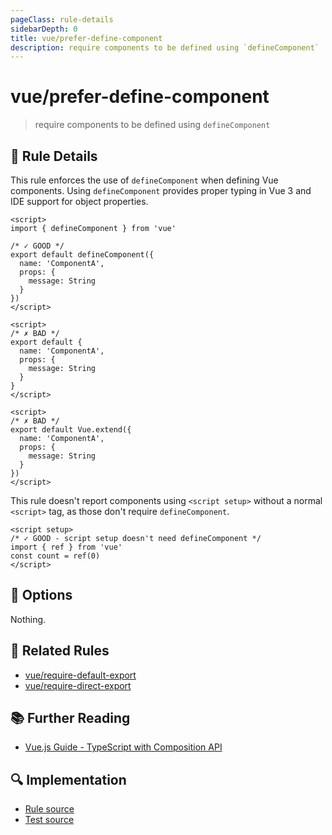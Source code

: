 ```yaml
---
pageClass: rule-details
sidebarDepth: 0
title: vue/prefer-define-component
description: require components to be defined using `defineComponent`
---
```


# vue/prefer-define-component

> require components to be defined using `defineComponent`

## :book: Rule Details

This rule enforces the use of `defineComponent` when defining Vue components. Using `defineComponent` provides proper typing in Vue 3 and IDE support for object properties.

<eslint-code-block :rules="{'vue/prefer-define-component': ['error']}">

```vue
<script>
import { defineComponent } from 'vue'

/* ✓ GOOD */
export default defineComponent({
  name: 'ComponentA',
  props: {
    message: String
  }
})
</script>
```

</eslint-code-block>

<eslint-code-block :rules="{'vue/prefer-define-component': ['error']}">

```vue
<script>
/* ✗ BAD */
export default {
  name: 'ComponentA',
  props: {
    message: String
  }
}
</script>
```

</eslint-code-block>

<eslint-code-block :rules="{'vue/prefer-define-component': ['error']}">

```vue
<script>
/* ✗ BAD */
export default Vue.extend({
  name: 'ComponentA',
  props: {
    message: String
  }
})
</script>
```

</eslint-code-block>

This rule doesn't report components using `<script setup>` without a normal `<script>` tag, as those don't require `defineComponent`.

<eslint-code-block :rules="{'vue/prefer-define-component': ['error']}">

```vue
<script setup>
/* ✓ GOOD - script setup doesn't need defineComponent */
import { ref } from 'vue'
const count = ref(0)
</script>
```

</eslint-code-block>

## :wrench: Options

Nothing.

## :couple: Related Rules

- [vue/require-default-export](./require-default-export.md)
- [vue/require-direct-export](./require-direct-export.md)

## :books: Further Reading

- [Vue.js Guide - TypeScript with Composition API](https://vuejs.org/guide/typescript/composition-api.html#typing-component-props)

## :mag: Implementation

- [Rule source](https://github.com/vuejs/eslint-plugin-vue/blob/master/lib/rules/prefer-define-component.js)
- [Test source](https://github.com/vuejs/eslint-plugin-vue/blob/master/tests/lib/rules/prefer-define-component.js)
